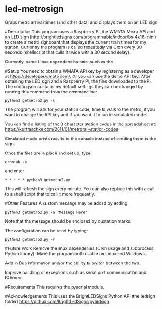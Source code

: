 # led-metrosign
Grabs metro arrival times (and other data) and displays them on an LED sign

#Description
This program uses a Raspberry PI, the WMATA Metro API and an LED sign (http://brightledsigns.com/programmable/indoor/bs-4x16-mini)
to create a metro signboard that displays the current train times for my station.  Currently the program is called repeatedly via Cron every 30 seconds (shellscript that calls it twice with a 30 second delay).

Currently, some Linux dependencies exist such as the 

#Setup
You need to obtain a WMATA API key by registering as a developer at https://developer.wmata.com/.  Or you can use the demo API key.  After obtaining the LED sign and a Raspberry PI, the files downloaded to the PI.  The config.json contains my default settings they can be changed by running this command from the commandline:

```
python3 getmetro2.py -s
```

The program will ask for your station code, time to walk to the metro, if you want to change the API key and if you want it to run in simulated mode.

You can find a listing of the 3 character station codes in the spreadsheet at:
https://kurtraschke.com/2011/01/metrorail-station-codes

Simulated mode prints results to the console instead of sending them to the sign.

Once the files are in place and set up, type

```
crontab -e
```

and enter

```
* * * * * python3 getmetro2.py
```

This will refresh the sign every minute. You can also replace this with a call to a shell script that to call it more frequently.

#Other Features
A custom message may be added by adding

```
python3 getmetro2.py -a "Message Here"
```

Note that the message should be enclosed by quotation marks.

The configuration can be reset by typing:

```
python3 getmetro2.py -r
```

#Future Work
Remove the linux dependenies (Cron usage and subprocess Python library).  Make the program both usable on Linux and Windows.

Add in Bus information and/or the ability to switch between the two.

Improve handling of exceptions such as serial port communication and IOErrors

#Requirements
This requires the pyserial module.

#Acknowledgements
This uses the BrightLEDSigns Python API (the ledsign folder)
https://github.com/BrightLedSigns/pyledsign
